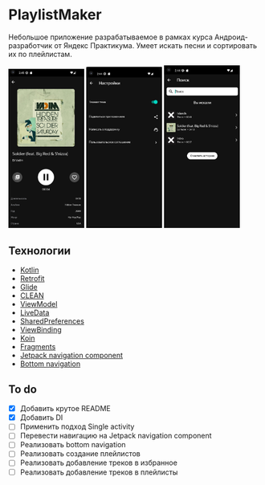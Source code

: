 # PlaylistMaker

Небольшое приложение разрабатываемое в рамках курса Андроид-разработчик от Яндекс Практикума. 
Умеет искать песни и сортировать их по плейлистам. 

<img src="https://github.com/Markamadeos/playlist-maker/blob/main/screenshots/screenshot4.png" width=30% height=30%> <img src="https://github.com/Markamadeos/playlist-maker/blob/main/screenshots/screenshot2.png" width=30% height=30%> <img src="https://github.com/Markamadeos/playlist-maker/blob/main/screenshots/screenshot3.png" width=30% height=30%>

## Технологии
- [Kotlin](https://kotlinlang.org/)
- [Retrofit](https://square.github.io/retrofit/)
- [Glide](https://github.com/bumptech/glide)
- [CLEAN](https://blog.cleancoder.com/uncle-bob/2012/08/13/the-clean-architecture.html)
- [ViewModel](https://developer.android.com/topic/libraries/architecture/viewmodel)
- [LiveData](https://developer.android.com/topic/libraries/architecture/livedata)
- [SharedPreferences](https://developer.android.com/reference/android/content/SharedPreferences)
- [ViewBinding](https://developer.android.com/topic/libraries/view-binding)
- [Koin](https://insert-koin.io/)
- [Fragments](https://developer.android.com/guide/fragments)
- [Jetpack navigation component](https://developer.android.com/guide/navigation)
- [Bottom navigation](https://m2.material.io/components/bottom-navigation/android)

## To do
- [x] Добавить крутое README
- [x] Добавить DI 
- [ ] Применить подход Single activity
- [ ] Перевести навигацию на Jetpack navigation component
- [ ] Реализовать bottom navigation 
- [ ] Реализовать создание плейлистов
- [ ] Реализовать добавление треков в избранное
- [ ] Реализовать добавление треков в плейлисты
